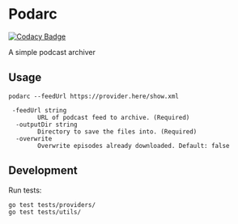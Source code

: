 # Podarc

[![Codacy Badge](https://api.codacy.com/project/badge/Grade/c543edcdb7e94c67a1859d0147600629)](https://app.codacy.com/gh/sa7mon/podarc?utm_source=github.com&utm_medium=referral&utm_content=sa7mon/podarc&utm_campaign=Badge_Grade)

A simple podcast archiver

## Usage

```text
podarc --feedUrl https://provider.here/show.xml
```

```text
 -feedUrl string
        URL of podcast feed to archive. (Required)
  -outputDir string
        Directory to save the files into. (Required)
  -overwrite
        Overwrite episodes already downloaded. Default: false
```

## Development

Run tests:

```shell
go test tests/providers/
go test tests/utils/
```